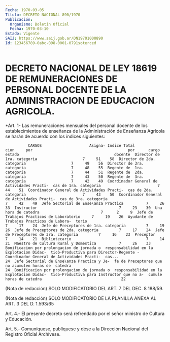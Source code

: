 ```yaml
---
Fecha: 1970-03-05
Título: DECRETO NACIONAL 890/1970
Publicación:
  Organismo: Boletín Oficial
  Fecha: 1970-03-10
Estado: Vigente
SAIJ: https://www.saij.gob.ar/DN19701000890
Id: 123456789-0abc-098-0001-0791soterced
---
```

# DECRETO NACIONAL DE LEY 18619 DE REMUNERACIONES DE PERSONAL DOCENTE DE LA ADMINISTRACION DE EDUCACION AGRICOLA.

<a id="1"></a>
*Art.  1- Las remuneraciones mensuales del personal docente de los  establecimientos    de   enseñanza  de  la  Administración  de Enseñanza Agrícola se harán de  acuerdo con los índices siguientes:

              CARGOS                     Asigna- Indice Total                                          cion     por                                          por      cargo                                          estado                                          docente  Director de 1ra. categoria                    7     51    58  Director de 2da. categoria                    7     49    56  Director de 3ra. categoria                    7     48    55  Regente de  1ra. categoria                    7     44    51  Regente de  2da. categoria                    7     43    50  Regente de  3ra. categoria                    7     42    49  Coordinador General de Actividades Practi-  cas de 1ra. categoria                         7     44    51  Coordinador General de Actividades Practi-  cas de 2da. categoria                         7     43    50  Coordinador General de Actividades Practi-  cas de 3ra. categoria                         7     42    49  Jefe Sectorial de Ense\anza Practica          7     26    33  Instructor                                    7     23    30  Una hora de catedra                           7      2     9  Jefe de Trabajos Practicos de Laboratorio     7     19    26  Ayudante de Trabajos Practicos de Labora-  torio                                         7     17    24  Jefe de Preceptores de 1ra. categoria         7     19    26  Jefe de Preceptores de 2da. categoria         7     17    24  Jefe de Preceptores de 3ra. categoria         7     16    23  Preceptor                                     7     14    21  Bibliotecario                                 7     14    21  Maestro de Cultura Rural y Domestica          7     26    33  Bonificacion por prolongacion de jornada o  responsabilidad en la Explotacion Didac-  tico-Productiva para Director-Regente -  Coordinador General de Actividades Practi-  cas...                                                    24  Jefe Sectorial de Ense\anza Practica y Je-  fe de Preceptores que no acumulen horas de  catedra                                                  24  Bonificacion por prolongacion de jornada o  responsabilidad en la Explotacion Didac-  tico-Productiva para Instructor que no a-  cumule horas de catedra                                   22

<a id="2"></a>
(Nota  de  redacción) SOLO MODIFICATORIO DEL ART. 7 DEL DEC. 8 188/59.

<a id="3"></a>
(Nota de redacción) SOLO MODIFICATORIO DE LA PLANILLA ANEXA AL ART. 3 DEL D. 1.593/65

<a id="4"></a>
Art.  4.-  El  presente  decreto  será refrendado por el señor ministro de Cultura y Educación.

<a id="5"></a>
Art. 5.- Comuníquese, publíquese y dése a la Dirección Nacional del Registro Oficial Archívese.
